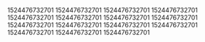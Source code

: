 1524476732701
1524476732701
1524476732701
1524476732701
1524476732701
1524476732701
1524476732701
1524476732701
1524476732701
1524476732701
1524476732701
1524476732701
1524476732701
1524476732701
1524476732701